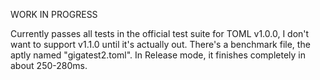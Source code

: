 WORK IN PROGRESS

Currently passes all tests in the official test suite for TOML v1.0.0, I don't want to support v1.1.0 until it's actually out. 
There's a benchmark file, the aptly named "gigatest2.toml". In Release mode, it finishes completely in about 250-280ms.
